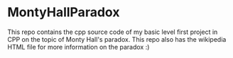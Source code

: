 # MontyHallParadox

This repo contains the cpp source code of my basic level first project in CPP on the topic of Monty Hall's paradox. This repo also has the wikipedia HTML file for more information on the paradox :)
